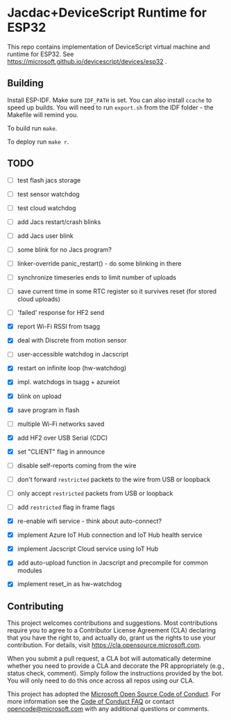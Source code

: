 # Jacdac+DeviceScript Runtime for ESP32

This repo contains implementation of DeviceScript virtual machine and runtime for ESP32.
See https://microsoft.github.io/devicescript/devices/esp32 .

## Building

Install ESP-IDF. Make sure `IDF_PATH` is set.
You can also install `ccache` to speed up builds.
You will need to run `export.sh` from the IDF folder - the Makefile will remind you.

To build run `make`.

To deploy run `make r`.

## TODO

* [ ] test flash jacs storage
* [ ] test sensor watchdog
* [ ] test cloud watchdog
* [ ] add Jacs restart/crash blinks
* [ ] add Jacs user blink
* [ ] some blink for no Jacs program?
* [ ] linker-override panic_restart() - do some blinking in there
* [ ] synchronize timeseries ends to limit number of uploads
* [ ] save current time in some RTC register so it survives reset (for stored cloud uploads)
* [ ] 'failed' response for HF2 send

* [x] report Wi-Fi RSSI from tsagg
* [x] deal with Discrete from motion sensor
* [ ] user-accessible watchdog in Jacscript
* [x] restart on infinite loop (hw-watchdog)
* [x] impl. watchdogs in tsagg + azureiot
* [x] blink on upload

* [x] save program in flash
* [ ] multiple Wi-Fi networks saved

* [x] add HF2 over USB Serial (CDC)
* [x] set "CLIENT" flag in announce

* [ ] disable self-reports coming from the wire
* [ ] don't forward `restricted` packets to the wire from USB or loopback
* [ ] only accept `restricted` packets from USB or loopback
* [ ] add `restricted` flag in frame flags

* [x] re-enable wifi service - think about auto-connect?
* [x] implement Azure IoT Hub connection and IoT Hub health service
* [x] implement Jacscript Cloud service using IoT Hub
* [x] add auto-upload function in Jacscript and precompile for common modules
* [x] implement reset_in as hw-watchdog

## Contributing

This project welcomes contributions and suggestions.  Most contributions require you to agree to a
Contributor License Agreement (CLA) declaring that you have the right to, and actually do, grant us
the rights to use your contribution. For details, visit https://cla.opensource.microsoft.com.

When you submit a pull request, a CLA bot will automatically determine whether you need to provide
a CLA and decorate the PR appropriately (e.g., status check, comment). Simply follow the instructions
provided by the bot. You will only need to do this once across all repos using our CLA.

This project has adopted the [Microsoft Open Source Code of Conduct](https://opensource.microsoft.com/codeofconduct/).
For more information see the [Code of Conduct FAQ](https://opensource.microsoft.com/codeofconduct/faq/) or
contact [opencode@microsoft.com](mailto:opencode@microsoft.com) with any additional questions or comments.
